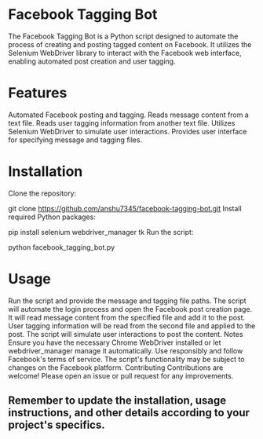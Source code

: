 # Facebook Tagging Bot



The Facebook Tagging Bot is a Python script designed to automate the process of creating and posting tagged content on Facebook. It utilizes the Selenium WebDriver library to interact with the Facebook web interface, enabling automated post creation and user tagging.

# Features


Automated Facebook posting and tagging.
Reads message content from a text file.
Reads user tagging information from another text file.
Utilizes Selenium WebDriver to simulate user interactions.
Provides user interface for specifying message and tagging files.

# Installation
Clone the repository:


git clone https://github.com/anshu7345/facebook-tagging-bot.git
Install required Python packages:


pip install selenium webdriver_manager tk
Run the script:


python facebook_tagging_bot.py
# Usage

Run the script and provide the message and tagging file paths.
The script will automate the login process and open the Facebook post creation page.
It will read message content from the specified file and add it to the post.
User tagging information will be read from the second file and applied to the post.
The script will simulate user interactions to post the content.
Notes
Ensure you have the necessary Chrome WebDriver installed or let webdriver_manager manage it automatically.
Use responsibly and follow Facebook's terms of service.
The script's functionality may be subject to changes on the Facebook platform.
Contributing
Contributions are welcome! Please open an issue or pull request for any improvements.


## Remember to update the installation, usage instructions, and other details according to your project's specifics.


